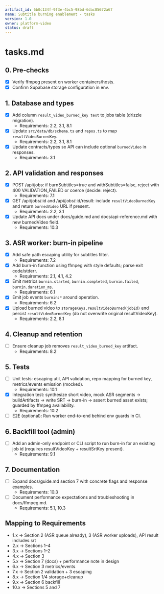 ```yaml
---
artifact_id: 6b0c134f-9f3e-4bc5-98bd-6dac85672a67
name: Subtitle burning enablement - tasks
version: 1.0
owner: platform-video
status: draft
---
```


# tasks.md

## 0. Pre-checks

-   [x] Verify ffmpeg present on worker containers/hosts.
-   [x] Confirm Supabase storage configuration in env.

## 1. Database and types

-   [x] Add column `result_video_burned_key text` to jobs table (drizzle migration).
    -   Requirements: 2.2, 3.1, 8.1
-   [x] Update `src/data/db/schema.ts` and `repos.ts` to map `resultVideoBurnedKey`.
    -   Requirements: 2.2, 3.1, 8.1
-   [x] Update contracts/types so API can include optional `burnedVideo` in responses.
    -   Requirements: 3.1

## 2. API validation and responses

-   [x] POST /api/jobs: if burnSubtitles=true and withSubtitles=false, reject with 400 VALIDATION_FAILED or coerce (decide: reject).
    -   Requirements: 7.1
-   [x] GET /api/jobs/:id and /api/jobs/:id/result: include `resultVideoBurnedKey` and return `burnedVideo` URL if present.
    -   Requirements: 2.2, 3.1
-   [x] Update API docs under docs/guide.md and docs/api-reference.md with new burnedVideo field.
    -   Requirements: 10.3

## 3. ASR worker: burn-in pipeline

-   [x] Add safe path escaping utility for subtitles filter.
    -   Requirements: 7.2
-   [x] Add burn-in function using ffmpeg with style defaults; parse exit code/stderr.
    -   Requirements: 2.1, 4.1, 4.2
-   [x] Emit metrics `burnin.started`, `burnin.completed`, `burnin.failed`, `burnin.duration_ms`.
    -   Requirements: 6.1
-   [x] Emit job events `burnin:*` around operation.
    -   Requirements: 6.2
-   [x] Upload burned video to `storageKeys.resultVideoBurned(jobId)` and persist `resultVideoBurnedKey` (do not overwrite original resultVideoKey).
    -   Requirements: 2.2, 8.1

## 4. Cleanup and retention

-   [ ] Ensure cleanup job removes `result_video_burned_key` artifact.
    -   Requirements: 8.2

## 5. Tests

-   [ ] Unit tests: escaping util, API validation, repo mapping for burned key, metrics/events emission (mocked).
    -   Requirements: 10.1
-   [x] Integration test: synthesize short video, mock ASR segments -> buildArtifacts -> write SRT -> burn-in -> assert burned asset exists; guarded by ffmpeg availability.
    -   Requirements: 10.2
-   [ ] E2E (optional): Run worker end-to-end behind env guards in CI.

## 6. Backfill tool (admin)

-   [ ] Add an admin-only endpoint or CLI script to run burn-in for an existing job id (requires resultVideoKey + resultSrtKey present).
    -   Requirements: 9.1

## 7. Documentation

-   [ ] Expand docs/guide.md section 7 with concrete flags and response examples.
    -   Requirements: 10.3
-   [ ] Document performance expectations and troubleshooting in docs/ffmpeg.md.
    -   Requirements: 5.1, 10.3

## Mapping to Requirements

-   1.x → Section 2 (ASR queue already), 3 (ASR worker uploads), API result includes srt
-   2.x → Sections 1–4
-   3.x → Sections 1–2
-   4.x → Section 3
-   5.x → Section 7 (docs) + performance note in design
-   6.x → Section 3 metrics/events
-   7.x → Section 2 validation + 3 escaping
-   8.x → Section 1/4 storage+cleanup
-   9.x → Section 6 backfill
-   10.x → Sections 5 and 7
